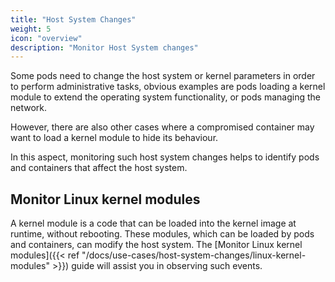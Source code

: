 ```yaml
---
title: "Host System Changes"
weight: 5
icon: "overview"
description: "Monitor Host System changes"
---
```


Some pods need to change the host system or kernel parameters in order to
perform administrative tasks, obvious examples are pods loading a kernel
module to extend the operating system functionality, or pods managing the
network.

However, there are also other cases where a compromised container may want to
load a kernel module to hide its behaviour.

In this aspect, monitoring such host system changes helps to identify pods
and containers that affect the host system.

## Monitor Linux kernel modules

A kernel module is a code that can be loaded into the kernel image at runtime,
without rebooting. These modules, which can be loaded by pods and containers,
can modify the host system. The
[Monitor Linux kernel modules]({{< ref "/docs/use-cases/host-system-changes/linux-kernel-modules" >}})
guide will assist you in observing such events.
